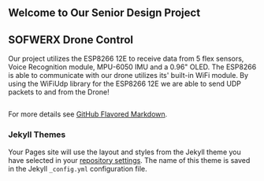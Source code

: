 ## Welcome to Our Senior Design Project
## SOFWERX Drone Control

Our project utilizes the ESP8266 12E to receive data from 5 flex sensors, Voice Recognition module, MPU-6050 IMU and a 0.96" OLED. The ESP8266 is able to communicate with our drone utilizes its' built-in WiFi module. By using the WiFiUdp library for the ESP8266 12E we are able to send UDP packets to and from the Drone!


```markdown

```

For more details see [GitHub Flavored Markdown](https://guides.github.com/features/mastering-markdown/).

### Jekyll Themes

Your Pages site will use the layout and styles from the Jekyll theme you have selected in your [repository settings](https://github.com/NathanielMA/DroneControlProject/settings). The name of this theme is saved in the Jekyll `_config.yml` configuration file.

